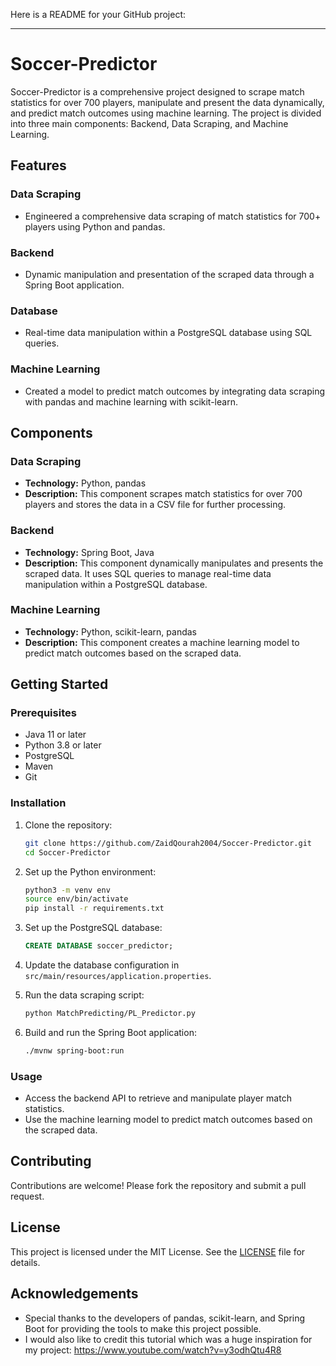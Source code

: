 Here is a README for your GitHub project:

---

# Soccer-Predictor

Soccer-Predictor is a comprehensive project designed to scrape match statistics for over 700 players, manipulate and present the data dynamically, and predict match outcomes using machine learning. The project is divided into three main components: Backend, Data Scraping, and Machine Learning.

## Features

### Data Scraping
- Engineered a comprehensive data scraping of match statistics for 700+ players using Python and pandas.

### Backend
- Dynamic manipulation and presentation of the scraped data through a Spring Boot application.

### Database
- Real-time data manipulation within a PostgreSQL database using SQL queries.

### Machine Learning
- Created a model to predict match outcomes by integrating data scraping with pandas and machine learning with scikit-learn.

## Components

### Data Scraping
- **Technology:** Python, pandas
- **Description:** This component scrapes match statistics for over 700 players and stores the data in a CSV file for further processing.

### Backend
- **Technology:** Spring Boot, Java
- **Description:** This component dynamically manipulates and presents the scraped data. It uses SQL queries to manage real-time data manipulation within a PostgreSQL database.

### Machine Learning
- **Technology:** Python, scikit-learn, pandas
- **Description:** This component creates a machine learning model to predict match outcomes based on the scraped data.

## Getting Started

### Prerequisites
- Java 11 or later
- Python 3.8 or later
- PostgreSQL
- Maven
- Git

### Installation

1. Clone the repository:
   ```bash
   git clone https://github.com/ZaidQourah2004/Soccer-Predictor.git
   cd Soccer-Predictor
   ```

2. Set up the Python environment:
   ```bash
   python3 -m venv env
   source env/bin/activate
   pip install -r requirements.txt
   ```

3. Set up the PostgreSQL database:
   ```sql
   CREATE DATABASE soccer_predictor;
   ```

4. Update the database configuration in `src/main/resources/application.properties`.

5. Run the data scraping script:
   ```bash
   python MatchPredicting/PL_Predictor.py
   ```

6. Build and run the Spring Boot application:
   ```bash
   ./mvnw spring-boot:run
   ```

### Usage

- Access the backend API to retrieve and manipulate player match statistics.
- Use the machine learning model to predict match outcomes based on the scraped data.

## Contributing

Contributions are welcome! Please fork the repository and submit a pull request.

## License

This project is licensed under the MIT License. See the [LICENSE](LICENSE) file for details.

## Acknowledgements

- Special thanks to the developers of pandas, scikit-learn, and Spring Boot for providing the tools to make this project possible.
- I would also like to credit this tutorial which was a huge inspiration for my project: https://www.youtube.com/watch?v=y3odhQtu4R8
  
